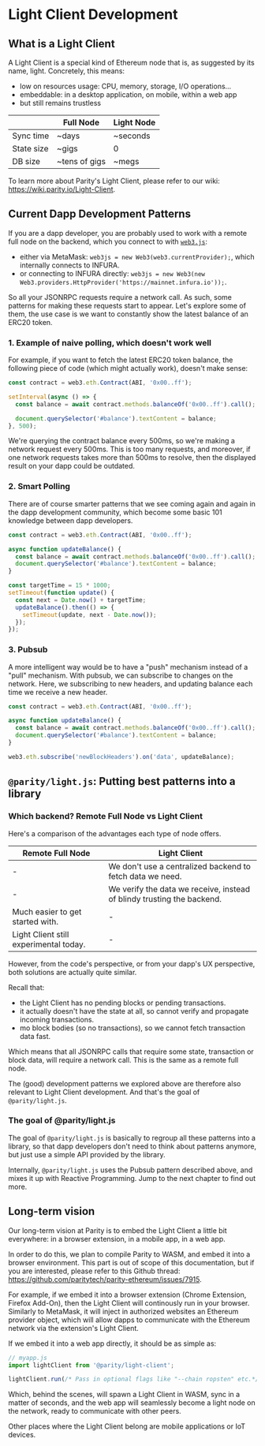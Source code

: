 # Light Client Development

## What is a Light Client

A Light Client is a special kind of Ethereum node that is, as suggested by its name, light. Concretely, this means:

- low on resources usage: CPU, memory, storage, I/O operations...
- embeddable: in a desktop application, on mobile, within a web app
- but still remains trustless

|            | Full Node     | Light Node |
| ---------- | ------------- | ---------- |
| Sync time  | ~days         | ~seconds   |
| State size | ~gigs         | 0          |
| DB size    | ~tens of gigs | ~megs      |

To learn more about Parity's Light Client, please refer to our wiki: https://wiki.parity.io/Light-Client.

## Current Dapp Development Patterns

If you are a dapp developer, you are probably used to work with a remote full node on the backend, which you connect to with [`web3.js`](https://github.com/ethereum/web3.js/):

- either via MetaMask: `web3js = new Web3(web3.currentProvider);`, which internally connects to INFURA.
- or connecting to INFURA directly: `web3js = new Web3(new Web3.providers.HttpProvider('https://mainnet.infura.io'));`.

So all your JSONRPC requests require a network call. As such, some patterns for making these requests start to appear. Let's explore some of them, the use case is we want to constantly show the latest balance of an ERC20 token.

### 1. Example of naive polling, which doesn't work well

For example, if you want to fetch the latest ERC20 token balance, the following piece of code (which might actually work), doesn't make sense:

```javascript
const contract = web3.eth.Contract(ABI, '0x00..ff');

setInterval(async () => {
  const balance = await contract.methods.balanceOf('0x00..ff').call();

  document.querySelector('#balance').textContent = balance;
}, 500);
```

We're querying the contract balance every 500ms, so we're making a network request every 500ms. This is too many requests, and moreover, if one network requests takes more than 500ms to resolve, then the displayed result on your dapp could be outdated.

### 2. Smart Polling

There are of course smarter patterns that we see coming again and again in the dapp development community, which become some basic 101 knowledge between dapp developers.

```javascript
const contract = web3.eth.Contract(ABI, '0x00..ff');

async function updateBalance() {
  const balance = await contract.methods.balanceOf('0x00..ff').call();
  document.querySelector('#balance').textContent = balance;
}

const targetTime = 15 * 1000;
setTimeout(function update() {
  const next = Date.now() + targetTime;
  updateBalance().then(() => {
    setTimeout(update, next - Date.now());
  });
});
```

### 3. Pubsub

A more intelligent way would be to have a "push" mechanism instead of a "pull" mechanism. With pubsub, we can subscribe to changes on the network. Here, we subscribing to new headers, and updating balance each time we receive a new header.

```javascript
const contract = web3.eth.Contract(ABI, '0x00..ff');

async function updateBalance() {
  const balance = await contract.methods.balanceOf('0x00..ff').call();
  document.querySelector('#balance').textContent = balance;
}

web3.eth.subscribe('newBlockHeaders').on('data', updateBalance);
```

## `@parity/light.js`: Putting best patterns into a library

### Which backend? Remote Full Node vs Light Client

Here's a comparison of the advantages each type of node offers.

| Remote Full Node                       | Light Client                                                           |
| -------------------------------------- | ---------------------------------------------------------------------- |
| -                                      | We don't use a centralized backend to fetch data we need.              |
| -                                      | We verify the data we receive, instead of blindy trusting the backend. |
| Much easier to get started with.       | -                                                                      |
| Light Client still experimental today. | -                                                                      |

However, from the code's perspective, or from your dapp's UX perspective, both solutions are actually quite similar.

Recall that:

- the Light Client has no pending blocks or pending transactions.
- it actually doesn't have the state at all, so cannot verify and propagate incoming transactions.
- mo block bodies (so no transactions), so we cannot fetch transaction data fast.

Which means that all JSONRPC calls that require some state, transaction or block data, will require a network call. This is the same as a remote full node.

The (good) development patterns we explored above are therefore also relevant to Light Client development. And that's the goal of `@parity/light.js`.

### The goal of @parity/light.js

The goal of `@parity/light.js` is basically to regroup all these patterns into a library, so that dapp developers don't need to think about patterns anymore, but just use a simple API provided by the library.

Internally, `@parity/light.js` uses the Pubsub pattern described above, and mixes it up with Reactive Programming. Jump to the next chapter to find out more.

## Long-term vision

Our long-term vision at Parity is to embed the Light Client a little bit everywhere: in a browser extension, in a mobile app, in a web app.

In order to do this, we plan to compile Parity to WASM, and embed it into a browser environment. This part is out of scope of this documentation, but if you are interested, please refer to this Github thread: https://github.com/paritytech/parity-ethereum/issues/7915.

For example, if we embed it into a browser extension (Chrome Extension, Firefox Add-On), then the Light Client will continously run in your browser. Similarly to MetaMask, it will inject in authorized websites an Ethereum provider object, which will allow dapps to communicate with the Ethereum network via the extension's Light Client.

If we embed it into a web app directly, it should be as simple as:

```javascript
// myapp.js
import lightClient from '@parity/light-client';

lightClient.run(/* Pass in optional flags like "--chain ropsten" etc.*/);
```

Which, behind the scenes, will spawn a Light Client in WASM, sync in a matter of seconds, and the web app will seamlessly become a light node on the network, ready to communicate with other peers.

Other places where the Light Client belong are mobile applications or IoT devices.

